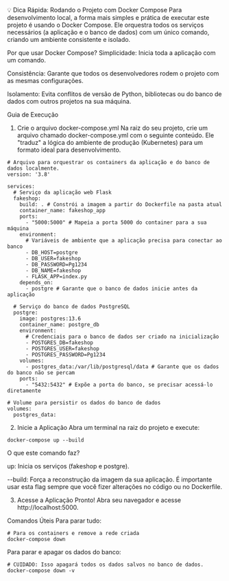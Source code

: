 💡 Dica Rápida: Rodando o Projeto com Docker Compose
Para desenvolvimento local, a forma mais simples e prática de executar este projeto é usando o Docker Compose. Ele orquestra todos os serviços necessários (a aplicação e o banco de dados) com um único comando, criando um ambiente consistente e isolado.

Por que usar Docker Compose?
Simplicidade: Inicia toda a aplicação com um comando.

Consistência: Garante que todos os desenvolvedores rodem o projeto com as mesmas configurações.

Isolamento: Evita conflitos de versão de Python, bibliotecas ou do banco de dados com outros projetos na sua máquina.

Guia de Execução
1. Crie o arquivo docker-compose.yml
Na raiz do seu projeto, crie um arquivo chamado docker-compose.yml com o seguinte conteúdo. Ele "traduz" a lógica do ambiente de produção (Kubernetes) para um formato ideal para desenvolvimento.
````
# Arquivo para orquestrar os containers da aplicação e do banco de dados localmente.
version: '3.8'

services:
  # Serviço da aplicação web Flask
  fakeshop:
    build: . # Constrói a imagem a partir do Dockerfile na pasta atual
    container_name: fakeshop_app
    ports:
      - "5000:5000" # Mapeia a porta 5000 do container para a sua máquina
    environment:
      # Variáveis de ambiente que a aplicação precisa para conectar ao banco
      - DB_HOST=postgre
      - DB_USER=fakeshop
      - DB_PASSWORD=Pg1234
      - DB_NAME=fakeshop
      - FLASK_APP=index.py
    depends_on:
      - postgre # Garante que o banco de dados inicie antes da aplicação

  # Serviço do banco de dados PostgreSQL
  postgre:
    image: postgres:13.6
    container_name: postgre_db
    environment:
      # Credenciais para o banco de dados ser criado na inicialização
      - POSTGRES_DB=fakeshop
      - POSTGRES_USER=fakeshop
      - POSTGRES_PASSWORD=Pg1234
    volumes:
      - postgres_data:/var/lib/postgresql/data # Garante que os dados do banco não se percam
    ports:
      - "5432:5432" # Expõe a porta do banco, se precisar acessá-lo diretamente

# Volume para persistir os dados do banco de dados
volumes:
  postgres_data:
````
2. Inicie a Aplicação
Abra um terminal na raiz do projeto e execute:
````
docker-compose up --build
````
O que este comando faz?

up: Inicia os serviços (fakeshop e postgre).

--build: Força a reconstrução da imagem da sua aplicação. É importante usar esta flag sempre que você fizer alterações no código ou no Dockerfile.

3. Acesse a Aplicação
Pronto! Abra seu navegador e acesse http://localhost:5000.

Comandos Úteis
Para parar tudo:
````
# Para os containers e remove a rede criada
docker-compose down
````
Para parar e apagar os dados do banco:
````
# CUIDADO: Isso apagará todos os dados salvos no banco de dados.
docker-compose down -v
````
